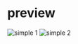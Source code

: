 # preview

![simple 1](https://user-images.githubusercontent.com/51188767/85916628-cd6ab780-b87c-11ea-9846-68cc412585f7.PNG)
![simple 2](https://user-images.githubusercontent.com/51188767/85916539-f2aaf600-b87b-11ea-871c-e8ea9c96125a.PNG)
